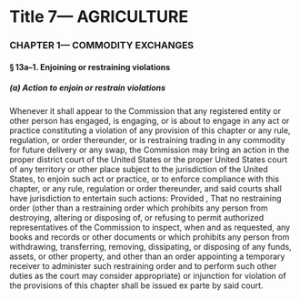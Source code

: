 
# Title 7— AGRICULTURE
### CHAPTER 1— COMMODITY EXCHANGES
#### § 13a–1. Enjoining or restraining violations
##### (a) Action to enjoin or restrain violations

Whenever it shall appear to the Commission that any registered entity or other person has engaged, is engaging, or is about to engage in any act or practice constituting a violation of any provision of this chapter or any rule, regulation, or order thereunder, or is restraining trading in any commodity for future delivery or any swap, the Commission may bring an action in the proper district court of the United States or the proper United States court of any territory or other place subject to the jurisdiction of the United States, to enjoin such act or practice, or to enforce compliance with this chapter, or any rule, regulation or order thereunder, and said courts shall have jurisdiction to entertain such actions: Provided , That no restraining order (other than a restraining order which prohibits any person from destroying, altering or disposing of, or refusing to permit authorized representatives of the Commission to inspect, when and as requested, any books and records or other documents or which prohibits any person from withdrawing, transferring, removing, dissipating, or disposing of any funds, assets, or other property, and other than an order appointing a temporary receiver to administer such restraining order and to perform such other duties as the court may consider appropriate) or injunction for violation of the provisions of this chapter shall be issued ex parte by said court.

